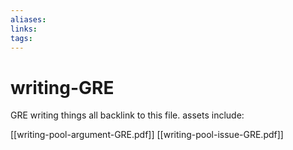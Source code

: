 ```yaml
---
aliases: 
links: 
tags: 
---
```


# writing-GRE

GRE writing things all backlink to this file.
assets include:

[[writing-pool-argument-GRE.pdf]]
[[writing-pool-issue-GRE.pdf]]
